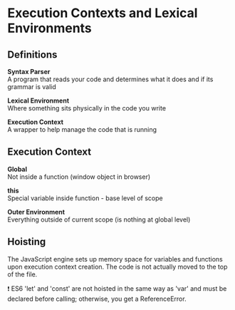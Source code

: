 # Execution Contexts and Lexical Environments

## Definitions
**Syntax Parser**\
A program that reads your code and determines what it does and if its grammar is valid

**Lexical Environment**\
Where something sits physically in the code you write

**Execution Context**\
A wrapper to help manage the code that is running

## Execution Context
**Global**\
Not inside a function (window object in browser)

**this**\
Special variable inside function - base level of scope

**Outer Environment**\
Everything outside of current scope (is nothing at global level)

## Hoisting
The JavaScript engine sets up memory space for variables and functions upon execution context creation. The code is not actually moved to the top of the file.

❗ ES6 'let' and 'const' are not hoisted in the same way as 'var' and must be declared before calling; otherwise, you get a ReferenceError.